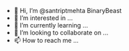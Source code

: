 - 👋 Hi, I’m @santriptmehta BinaryBeast
- 👀 I’m interested in ...
- 🌱 I’m currently learning ...
- 💞️ I’m looking to collaborate on ...
- 📫 How to reach me ...

<!---
sngooglee/sngooglee is a ✨ special ✨ repository because its `README.md` (this file) appears on your GitHub profile.
You can click the Preview link to take a look at your changes.
--->
